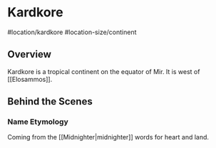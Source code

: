 # Kardkore
#location/kardkore #location-size/continent

## Overview
Kardkore is a tropical continent on the equator of Mir. It is west of [[Elosammos]].

## Behind the Scenes
### Name Etymology
Coming from the [[Midnighter|midnighter]] words for heart and land.
